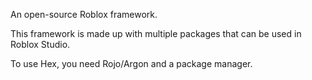 An open-source Roblox framework.

This framework is made up with multiple packages
that can be used in Roblox Studio.

To use Hex, you need Rojo/Argon and a package
manager.
